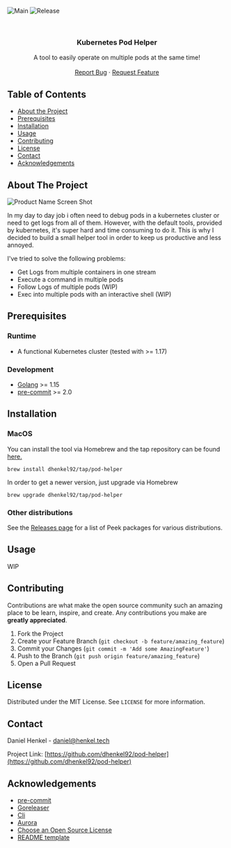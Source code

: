 ![Main](https://github.com/dhenkel92/pod-helper/workflows/Main/badge.svg)
![Release](https://github.com/dhenkel92/pod-helper/workflows/Release/badge.svg)


<!-- PROJECT LOGO -->
<br />
<p align="center">
  <h3 align="center">Kubernetes Pod Helper</h3>

  <p align="center">
    A tool to easily operate on multiple pods at the same time!
    <br />
    <br />
    <a href="https://github.com/dhenkel92/pod-helper/issues">Report Bug</a>
    ·
    <a href="https://github.com/dhenkel92/pod-helper/issues">Request Feature</a>
  </p>
</p>



<!-- TABLE OF CONTENTS -->
## Table of Contents

* [About the Project](#about-the-project)
* [Prerequisites](#prerequisites)
* [Installation](#installation)
* [Usage](#usage)
* [Contributing](#contributing)
* [License](#license)
* [Contact](#contact)
* [Acknowledgements](#acknowledgements)



<!-- ABOUT THE PROJECT -->
## About The Project

![Product Name Screen Shot](images/pod_helper_example.gif)

In my day to day job i often need to debug pods in a kubernetes cluster or need to get logs from all of them. However, with the default tools, provided by kubernetes, it's super hard and time consuming to do it.
This is why I decided to build a small helper tool in order to keep us productive and less annoyed.

I've tried to solve the following problems:
* Get Logs from multiple containers in one stream
* Execute a command in multiple pods
* Follow Logs of multiple pods (WIP)
* Exec into multiple pods with an interactive shell (WIP)

## Prerequisites

### Runtime

* A functional Kubernetes cluster (tested with >= 1.17)

### Development

* [Golang](https://golang.org/) >= 1.15
* [pre-commit](https://pre-commit.com/) >= 2.0

## Installation

### MacOS

You can install the tool via Homebrew and the tap repository can be found [here.](https://github.com/dhenkel92/homebrew-tap)
```
brew install dhenkel92/tap/pod-helper
```

In order to get a newer version, just upgrade via Homebrew
```
brew upgrade dhenkel92/tap/pod-helper
```


### Other distributions

See the [Releases page](https://github.com/dhenkel92/pod-helper/releases) for a list of Peek packages for various distributions.


## Usage

WIP

## Contributing

Contributions are what make the open source community such an amazing place to be learn, inspire, and create. Any contributions you make are **greatly appreciated**.

1. Fork the Project
2. Create your Feature Branch (`git checkout -b feature/amazing_feature`)
3. Commit your Changes (`git commit -m 'Add some AmazingFeature'`)
4. Push to the Branch (`git push origin feature/amazing_feature`)
5. Open a Pull Request


## License

Distributed under the MIT License. See `LICENSE` for more information.


## Contact

Daniel Henkel - daniel@henkel.tech

Project Link: [https://github.com/dhenkel92/pod-helper](https://github.com/dhenkel92/pod-helper)


## Acknowledgements
* [pre-commit](https://pre-commit.com/)
* [Goreleaser](https://goreleaser.com/)
* [Cli](https://github.com/urfave/cli)
* [Aurora](https://github.com/logrusorgru/aurora)
* [Choose an Open Source License](https://choosealicense.com)
* [README template](https://github.com/othneildrew/Best-README-Template)

